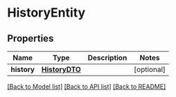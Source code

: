 # HistoryEntity

## Properties
Name | Type | Description | Notes
------------ | ------------- | ------------- | -------------
**history** | [**HistoryDTO**](HistoryDTO.md) |  | [optional] 

[[Back to Model list]](../nifiDocs.md#documentation-for-models) [[Back to API list]](../nifiDocs.md#documentation-for-api-endpoints) [[Back to README]](../nifiDocs.md)


